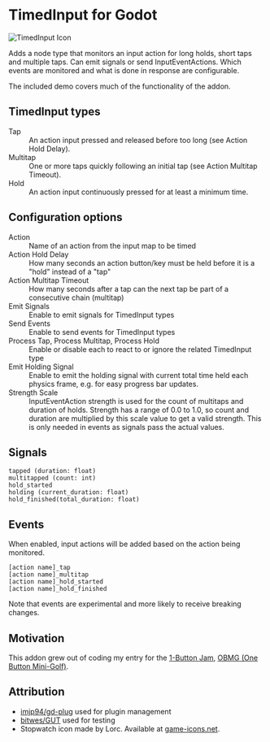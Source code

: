 # TimedInput for Godot

![TimedInput Icon](addons/TimedInput/icon.svg)

Adds a node type that monitors an input action for long holds, short taps and multiple taps. Can emit signals or send InputEventActions. Which events are monitored and what is done in response are configurable.

The included demo covers much of the functionality of the addon.

## TimedInput types

<dl>
<dt>Tap</dt>
<dd>An action input pressed and released before too long (see Action Hold Delay).</dd>
<dt>Multitap</dt>
<dd>One or more taps quickly following an initial tap (see Action Multitap Timeout).</dd>
<dt>Hold</dt>
<dd>An action input continuously pressed for at least a minimum time.</dd>
</dl>

## Configuration options

<dl>
<dt>Action</dt>
<dd>Name of an action from the input map to be timed</dd>
<dt>Action Hold Delay</dt>
<dd>How many seconds an action button/key must be held before it is a "hold" instead of a "tap"</dd>
<dt>Action Multitap Timeout</dt>
<dd>How many seconds after a tap can the next tap be part of a consecutive chain (multitap)</dd>
<dt>Emit Signals</dt>
<dd>Enable to emit signals for TimedInput types</dd>
<dt>Send Events</dt>
<dd>Enable to send events for TimedInput types</dd>
<dt>Process Tap, Process Multitap, Process Hold</dt>
<dd>Enable or disable each to react to or ignore the related TimedInput type</dd>
<dt>Emit Holding Signal</dt>
<dd>Enable to emit the holding signal with current total time held each physics frame, e.g. for easy progress bar updates.</dd>
<dt>Strength Scale</dt>
<dd>InputEventAction strength is used for the count of multitaps and duration of holds. Strength has a range of 0.0 to 1.0, so count and duration are multiplied by this scale value to get a valid strength. This is only needed in events as signals pass the actual values.</dd>
</dl>

## Signals

```
tapped (duration: float)
multitapped (count: int)
hold_started
holding (current_duration: float)
hold_finished(total_duration: float)
```

## Events

When enabled, input actions will be added based on the action being monitored.
```
[action name]_tap
[action name]_multitap
[action name]_hold_started
[action name]_hold_finished
```
Note that events are experimental and more likely to receive breaking changes.

## Motivation 

This addon grew out of coding my entry for the [1-Button Jam](https://itch.io/jam/1-button-jam-2023), [OBMG (One Button Mini-Golf)](https://hatmix.itch.io/OBMG).

## Attribution
* [imjp94/gd-plug](https://github.com/imjp94/gd-plug) used for plugin management
* [bitwes/GUT](https://github.com/bitwes/Gut) used for testing
* Stopwatch icon made by Lorc. Available at [game-icons.net](https://game-icons.net/1x1/lorc/stopwatch.html).
